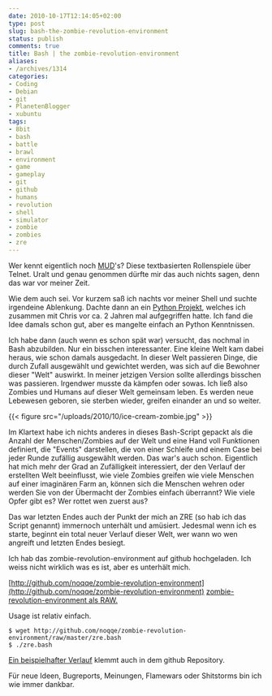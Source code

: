 ```yaml
---
date: 2010-10-17T12:14:05+02:00
type: post
slug: bash-the-zombie-revolution-environment
status: publish
comments: true
title: Bash | the zombie-revolution-environment
aliases:
- /archives/1314
categories:
- Coding
- Debian
- git
- PlanetenBlogger
- xubuntu
tags:
- 8bit
- bash
- battle
- brawl
- environment
- game
- gameplay
- git
- github
- humans
- revolution
- shell
- simulator
- zombie
- zombies
- zre
---
```


Wer kennt eigentlich noch [MUD](http://en.wikipedia.org/wiki/MUD)'s?  Diese textbasierten Rollenspiele über Telnet. Uralt und genau genommen dürfte mir das auch nichts sagen, denn das war vor meiner Zeit.

Wie dem auch sei. Vor kurzem saß ich nachts vor meiner Shell und suchte irgendeine Ablenkung. Dachte dann an ein [Python Projekt](/archives/118), welches ich zusammen mit Chris vor ca. 2 Jahren mal aufgegriffen hatte. Ich fand die Idee damals schon gut, aber es mangelte einfach an Python Kenntnissen.

Ich habe dann (auch wenn es schon spät war) versucht, das nochmal in Bash abzubilden. Nur ein bisschen interessanter. Eine kleine Welt kam dabei heraus, wie schon damals ausgedacht. In dieser Welt passieren Dinge, die durch Zufall ausgewählt und gewichtet werden, was sich auf die Bewohner dieser "Welt" auswirkt. In meiner jetzigen Version sollte allerdings bisschen was passieren. Irgendwer musste da kämpfen oder sowas. Ich ließ also Zombies und Humans auf dieser Welt gemeinsam leben. Es werden neue Lebewesen geboren, sie sterben wieder, greifen einander an und so weiter.

{{< figure src="/uploads/2010/10/ice-cream-zombie.jpg" >}}

[](/uploads/2010/10/ice-cream-zombie.jpg)Im Klartext habe ich nichts anderes in dieses Bash-Script gepackt als die Anzahl der Menschen/Zombies auf der Welt und eine Hand voll Funktionen definiert, die "Events" darstellen, die von einer Schleife und einem Case bei jeder Runde zufällig ausgewählt werden. Das war's auch schon. Eigentlich hat mich mehr der Grad an Zufälligkeit interessiert, der den Verlauf der erstellten Welt beeinflusst, wie viele Zombies greifen wie viele Menschen auf einer imaginären Farm an, können sich die Menschen wehren oder werden Sie von der Übermacht der Zombies einfach überrannt? Wie viele Opfer gibt es? Wer rottet wen zuerst aus?

Das war letzten Endes auch der Punkt der mich an ZRE (so hab ich das Script genannt) immernoch unterhält und amüsiert. Jedesmal wenn ich es starte, beginnt ein total neuer Verlauf dieser Welt, wer wann wo wen angreift und letzten Endes besiegt.

Ich hab das zombie-revolution-environment auf github hochgeladen. Ich weiss nicht wirklich was es ist, aber es unterhält mich.

[http://github.com/noqqe/zombie-revolution-environment](http://github.com/noqqe/zombie-revolution-environment)
[zombie-revolution-environment als RAW. ](http://github.com/noqqe/zombie-revolution-environment/raw/master/zre.bash)

Usage ist relativ einfach.

```
$ wget http://github.com/noqqe/zombie-revolution-environment/raw/master/zre.bash
$ ./zre.bash
```


[Ein beispielhafter Verlauf](http://github.com/noqqe/zombie-revolution-environment/blob/master/zre.example) klemmt auch in dem github Repository.

Für neue Ideen, Bugreports, Meinungen, Flamewars oder Shitstorms bin ich wie immer dankbar.
